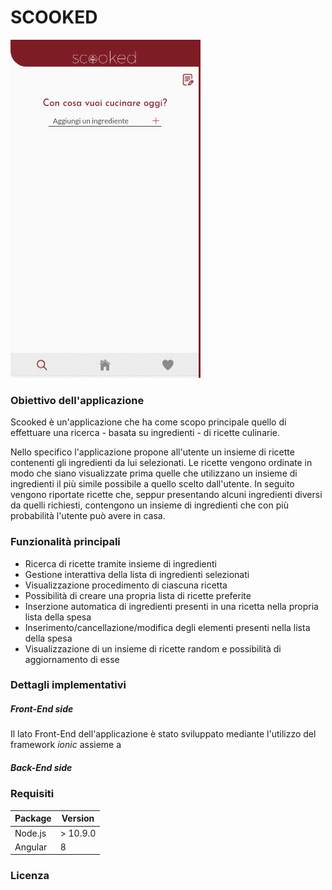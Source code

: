 # SCOOKED

![alt screenshots](https://github.com/kinik93/Scooked/blob/master/Screenshots.gif)

### Obiettivo dell'applicazione

Scooked è un'applicazione che ha come scopo principale quello di effettuare una ricerca - basata su ingredienti - di ricette culinarie. 

Nello specifico l'applicazione propone all'utente un insieme di ricette contenenti gli ingredienti da lui selezionati. Le ricette vengono ordinate in modo che siano visualizzate prima quelle che utilizzano un insieme di ingredienti il più simile possibile a quello scelto dall'utente. In seguito vengono riportate ricette che, seppur presentando alcuni ingredienti diversi da quelli richiesti, contengono un insieme di ingredienti che con più probabilità l'utente può avere in casa.

### Funzionalità principali

* Ricerca di ricette tramite insieme di ingredienti
* Gestione interattiva della lista di ingredienti selezionati
* Visualizzazione procedimento di ciascuna ricetta
* Possibilità di creare una propria lista di ricette preferite
* Inserzione automatica di ingredienti presenti in una ricetta nella propria lista della spesa
* Inserimento/cancellazione/modifica degli elementi presenti nella lista della spesa
* Visualizzazione di un insieme di ricette random e possibilità di aggiornamento di esse

### Dettagli implementativi

##### Front-End side

Il lato Front-End dell'applicazione è stato sviluppato mediante l'utilizzo del framework *ionic* assieme a

##### Back-End side

### Requisiti

| Package  |  Version | 
|---|---|
| Node.js | > 10.9.0 |
| Angular  |  8 |

### Licenza
